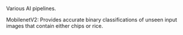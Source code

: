 Various AI pipelines.

MobilenetV2: Provides accurate binary classifications of unseen input images that contain either chips or rice.
